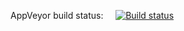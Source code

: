 AppVeyor build status: &nbsp;&nbsp;&nbsp;&nbsp;[![Build status](https://ci.appveyor.com/api/projects/status/un891uu606wlrv5m?svg=true)](https://ci.appveyor.com/project/albonigrum/netologyaqaht2-4-1)